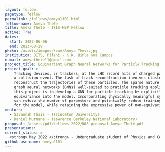 ```yaml
---
layout: fellow
pagetype: fellow
permalink: /fellows/ameya1101.html
fellow-name: Ameya Thete
title: Ameya Thete - IRIS-HEP Fellow
active: True
dates:
  start: 2022-06-06
  end: 2022-08-29
photo: /assets/images/team/Ameya-Thete.jpg
institution: BITS, Pilani - K.K. Birla Goa Campus
e-mail: ameyathete11@gmail.com
project_title: Equivariant Graph Neural Networks for Particle Tracking
project_goal: >
    Tracking devices, or trackers, at the LHC record hits of charged particles produced in 
    a collision event. The task of track reconstruction involves clustering tracker hits to 
    reconstruct the trajectories of these particles. The sparse nature of tracking data makes
    graph neural networks (GNNs) well-suited to praticle tracking applications. The goal of 
    this project is to develop a GNN for particle tracking by explicitly incorporating E(3) 
    equivariance into the model. Incorporating physically meaningful symmetries into the GNN 
    can reduce the number of parameters and potentially reduce training and inference times 
    for the model, while retaining the expressive power of non-equivariant GNNs.
mentors:
  - Savannah Thais - (Princeton University)
  - Daniel Murnane - (Lawrence Berkeley National Laboratory)
proposal: /assets/pdf/fellows-2022/008-proposal-Ameya-Thete.pdf
presentations:
current_status: >
  <strong> May 2022 </strong> - Undergraduate student of Physics and Computer Science at BITS, Pilani - K.K. Birla Goa Campus.
github-username: ameya1101
---
```

